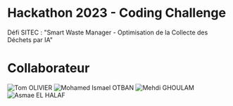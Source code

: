 # Hackathon 2023 - Coding Challenge
  

Défi SITEC : "Smart Waste Manager - Optimisation de la Collecte des Déchets par IA"


# Collaborateur

![Tom OLIVIER]()
![Mohamed Ismael OTBAN]()
![Mehdi GHOULAM]()
![Asmae EL HALAF]()


